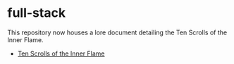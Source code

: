 # full-stack

This repository now houses a lore document detailing the Ten Scrolls of the Inner Flame.

- [Ten Scrolls of the Inner Flame](docs/templar_inner_flame_scrolls.md)
